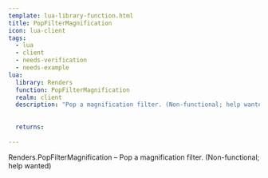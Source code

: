 ```yaml
---
template: lua-library-function.html
title: PopFilterMagnification
icon: lua-client
tags:
  - lua
  - client
  - needs-verification
  - needs-example
lua:
  library: Renders
  function: PopFilterMagnification
  realm: client
  description: "Pop a magnification filter. (Non-functional; help wanted)"
  
  
  returns:
    
---
```


<div class="lua__search__keywords">
Renders.PopFilterMagnification &#x2013; Pop a magnification filter. (Non-functional; help wanted)
</div>
